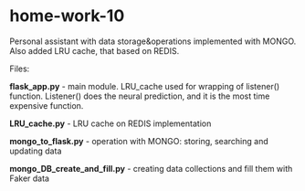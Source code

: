 # home-work-10

Personal assistant with  data storage&operations implemented with MONGO. Also added LRU cache, that based  on REDIS.

Files:

**flask_app.py** - main module. LRU_cache used for wrapping of listener() function. Listener() does the neural prediction, and it is the most time expensive function.

**LRU_cache.py** - LRU cache on REDIS implementation 

**mongo_to_flask.py** - operation with MONGO: storing, searching and updating data

**mongo_DB_create_and_fill.py** - creating data collections and fill them with Faker data

